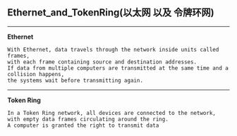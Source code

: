 ## Ethernet_and_TokenRing(以太网 以及 令牌环网) ##
---

__Ethernet__
```
With Ethernet, data travels through the network inside units called frames, 
with each frame containing source and destination addresses. 
If data from multiple computers are transmitted at the same time and a collision happens, 
the systems wait before transmitting again.
```

---

__Token Ring__
```
In a Token Ring network, all devices are connected to the network, 
with empty data frames circulating around the ring. 
A computer is granted the right to transmit data
```
